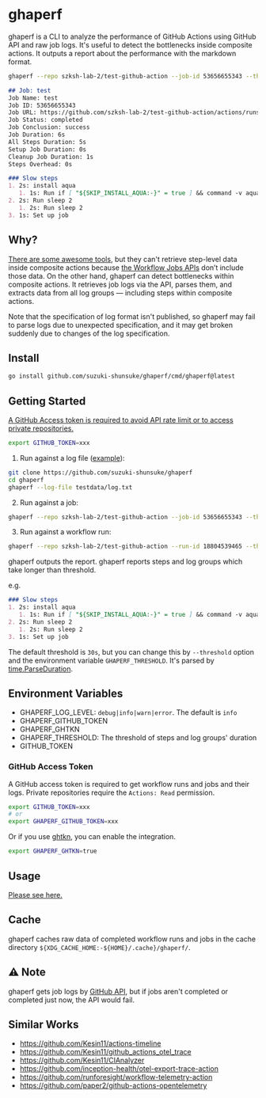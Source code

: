 # ghaperf

ghaperf is a CLI to analyze the performance of GitHub Actions using GitHub API and raw job logs.
It's useful to detect the bottlenecks inside composite actions.
It outputs a report about the performance with the markdown format.

```sh
ghaperf --repo szksh-lab-2/test-github-action --job-id 53656655343 --threshold 1s
```

```markdown
## Job: test
Job Name: test
Job ID: 53656655343
Job URL: https://github.com/szksh-lab-2/test-github-action/actions/runs/18804539465/job/53656655343
Job Status: completed
Job Conclusion: success
Job Duration: 6s
All Steps Duration: 5s
Setup Job Duration: 0s
Cleanup Job Duration: 1s
Steps Overhead: 0s

### Slow steps
1. 2s: install aqua
   1. 1s: Run if [ "${SKIP_INSTALL_AQUA:-}" = true ] && command -v aqua >/dev/null; then
2. 2s: Run sleep 2
   1. 2s: Run sleep 2
3. 1s: Set up job
```

## Why?

[There are some awesome tools](#similar-works), but they can't retrieve step-level data inside composite actions because [the Workflow Jobs APIs](https://docs.github.com/en/rest/actions/workflow-jobs) don’t include those data.
On the other hand, ghaperf can detect bottlenecks within composite actions.
It retrieves job logs via the API, parses them, and extracts data from all log groups — including steps within composite actions.

Note that the specification of log format isn't published, so ghaperf may fail to parse logs due to unexpected specification, and it may get broken suddenly due to changes of the log specification.

## Install

```sh
go install github.com/suzuki-shunsuke/ghaperf/cmd/ghaperf@latest
```

## Getting Started

[A GitHub Access token is required to avoid API rate limit or to access private repositories.](#github-access-token)

```sh
export GITHUB_TOKEN=xxx
```

1. Run against a log file ([example](https://github.com/suzuki-shunsuke/ghaperf/blob/main/testdata/log.txt)):

```sh
git clone https://github.com/suzuki-shunsuke/ghaperf
cd ghaperf
ghaperf --log-file testdata/log.txt
```

2. Run against a job:

```sh
ghaperf --repo szksh-lab-2/test-github-action --job-id 53656655343 --threshold 1s
```

3. Run against a workflow run:

```sh
ghaperf --repo szksh-lab-2/test-github-action --run-id 18804539465 --threshold 1s
```

ghaperf outputs the report.
ghaperf reports steps and log groups which take longer than threshold.

e.g.

```markdown
### Slow steps
1. 2s: install aqua
   1. 1s: Run if [ "${SKIP_INSTALL_AQUA:-}" = true ] && command -v aqua >/dev/null; then
2. 2s: Run sleep 2
   1. 2s: Run sleep 2
3. 1s: Set up job
```

The default threshold is `30s`, but you can change this by `--threshold` option and the environment variable `GHAPERF_THRESHOLD`.
It's parsed by [time.ParseDuration](https://pkg.go.dev/time#ParseDuration).

## Environment Variables

- GHAPERF_LOG_LEVEL: `debug|info|warn|error`. The default is `info`
- GHAPERF_GITHUB_TOKEN
- GHAPERF_GHTKN
- GHAPERF_THRESHOLD: The threshold of steps and log groups' duration
- GITHUB_TOKEN

### GitHub Access Token

A GitHub access token is required to get workflow runs and jobs and their logs.
Private repositories require the `Actions: Read` permission.

```sh
export GITHUB_TOKEN=xxx
# or
export GHAPERF_GITHUB_TOKEN=xxx
```

Or if you use [ghtkn](https://github.com/suzuki-shunsuke/ghtkn), you can enable the integration.

```sh
export GHAPERF_GHTKN=true
```

## Usage

[Please see here.](USAGE.md)

## Cache

ghaperf caches raw data of completed workflow runs and jobs in the cache directory `${XDG_CACHE_HOME:-${HOME}/.cache}/ghaperf/`.

## :warning: Note

ghaperf gets job logs by [GitHub API](https://docs.github.com/en/rest/actions/workflow-jobs#download-job-logs-for-a-workflow-run), but if jobs aren't completed or completed just now, the API would fail.

## Similar Works

- https://github.com/Kesin11/actions-timeline
- https://github.com/Kesin11/github_actions_otel_trace
- https://github.com/Kesin11/CIAnalyzer
- https://github.com/inception-health/otel-export-trace-action
- https://github.com/runforesight/workflow-telemetry-action
- https://github.com/paper2/github-actions-opentelemetry

